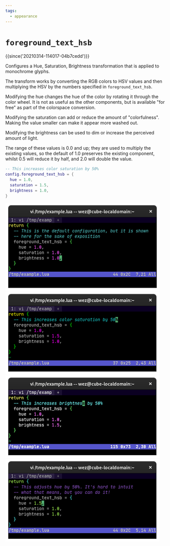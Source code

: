 ```yaml
---
tags:
  - appearance
---
```

# `foreground_text_hsb`

{{since('20210314-114017-04b7cedd')}}

Configures a Hue, Saturation, Brightness transformation that is applied to
monochrome glyphs.

The transform works by converting the RGB colors to HSV values and
then multiplying the HSV by the numbers specified in `foreground_text_hsb`.

Modifying the hue changes the hue of the color by rotating it through the color
wheel. It is not as useful as the other components, but is available "for free"
as part of the colorspace conversion.

Modifying the saturation can add or reduce the amount of "colorfulness". Making
the value smaller can make it appear more washed out.

Modifying the brightness can be used to dim or increase the perceived amount of
light.

The range of these values is 0.0 and up; they are used to multiply the existing
values, so the default of 1.0 preserves the existing component, whilst 0.5 will
reduce it by half, and 2.0 will double the value.

```lua
-- This increases color saturation by 50%
config.foreground_text_hsb = {
  hue = 1.0,
  saturation = 1.5,
  brightness = 1.0,
}
```

![demonstrating the appearance of the default value](../../../screenshots/foreground-text-hsb-1-1-1.png)
![demonstrating setting saturating to 1.5](../../../screenshots/foreground-text-hsb-1-1.5-1.png)
![demonstrating setting brightness to 1.5](../../../screenshots/foreground-text-hsb-1-1-1.5.png)
![demonstrating setting hue to 1.5](../../../screenshots/foreground-text-hsb-1.5-1-1.png)
